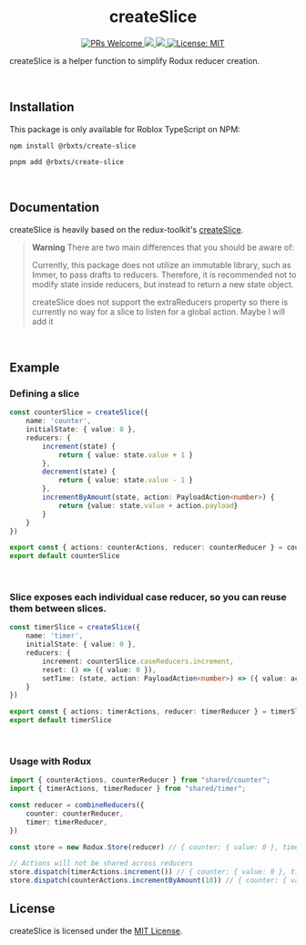 <h1 align="center">
	<b>createSlice</b>
</h1>

<p align="center">
  <a href="http://makeapullrequest.com">
    <img src="https://img.shields.io/badge/PRs-welcome-blue.svg" alt="PRs Welcome" />
  </a>
  <a href="https://www.npmjs.com/package/@rbxts/create-slice">
    <img src="https://img.shields.io/npm/v/@rbxts/create-slice.svg?style=flat&logo=npm" />
  </a>
  <a href="https://www.npmjs.com/package/@rbxts/create-slice">
    <img src="https://img.shields.io/npm/dt/@rbxts/create-slice.svg?style=flat&logo=npm" />
  </a>
  <a href="https://opensource.org/licenses/MIT">
    <img src="https://img.shields.io/badge/License-MIT-blue.svg" alt="License: MIT" />
  </a>

createSlice is a helper function to simplify Rodux reducer creation.

&nbsp;

## Installation
This package is only available for Roblox TypeScript on NPM:

```
npm install @rbxts/create-slice
```

```
pnpm add @rbxts/create-slice
```

&nbsp;

## Documentation
createSlice is heavily based on the redux-toolkit's [createSlice](https://redux-toolkit.js.org/api/createSlice).

> **Warning**
> There are two main differences that you should be aware of:
> 
> Currently, this package does not utilize an immutable library, such as Immer, to pass drafts to reducers. Therefore, it is recommended not to modify state inside reducers, but instead to return a new state object.
> 
> createSlice does not support the extraReducers property so there is currently no way for a slice to listen for a global action. Maybe I will add it

&nbsp;

## Example
### **Defining a slice**
```typescript
const counterSlice = createSlice({
    name: 'counter',
    initialState: { value: 0 },
    reducers: {
        increment(state) {
            return { value: state.value + 1 }
        },
        decrement(state) {
            return { value: state.value - 1 }
        },
        incrementByAmount(state, action: PayloadAction<number>) {
            return {value: state.value + action.payload}
        }
    }
})

export const { actions: counterActions, reducer: counterReducer } = counterSlice
export default counterSlice
```

&nbsp;

### **Slice exposes each individual case reducer, so you can reuse them between slices.**
```typescript
const timerSlice = createSlice({
    name: 'timer',
    initialState: { value: 0 },
    reducers: {
        increment: counterSlice.caseReducers.increment,
        reset: () => ({ value: 0 }),
        setTime: (state, action: PayloadAction<number>) => ({ value: action.payload })
    }
})

export const { actions: timerActions, reducer: timerReducer } = timerSlice
export default timerSlice
```

&nbsp;

### **Usage with Rodux**
```typescript
import { counterActions, counterReducer } from "shared/counter";
import { timerActions, timerReducer } from "shared/timer";

const reducer = combineReducers({
    counter: counterReducer,
    timer: timerReducer,
})

const store = new Rodux.Store(reducer) // { counter: { value: 0 }, timer: { value: 0 } }

// Actions will not be shared across reducers
store.dispatch(timerActions.increment()) // { counter: { value: 0 }, timer: { value: 1 } }
store.dispatch(counterActions.incrementByAmount(10)) // { counter: { value: 10 }, timer: { value: 1 } }
```

## License

createSlice is licensed under the [MIT License](LICENSE.md).